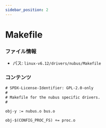 ```yaml
---
sidebar_position: 2
---
```

# Makefile

### ファイル情報

- パス: `linux-v6.12/drivers/nubus/Makefile`

### コンテンツ

```txt
# SPDX-License-Identifier: GPL-2.0-only
#
# Makefile for the nubus specific drivers.
#

obj-y := nubus.o bus.o

obj-$(CONFIG_PROC_FS) += proc.o

```
